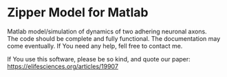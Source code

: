 # Zipper Model for Matlab

Matlab model/simulation of dynamics of two adhering neuronal axons.\
The code should be complete and fully functional. The documentation may come eventually. If You need any help, fell free to contact me.

If You use this software, please be so kind, and quote our paper: https://elifesciences.org/articles/19907
